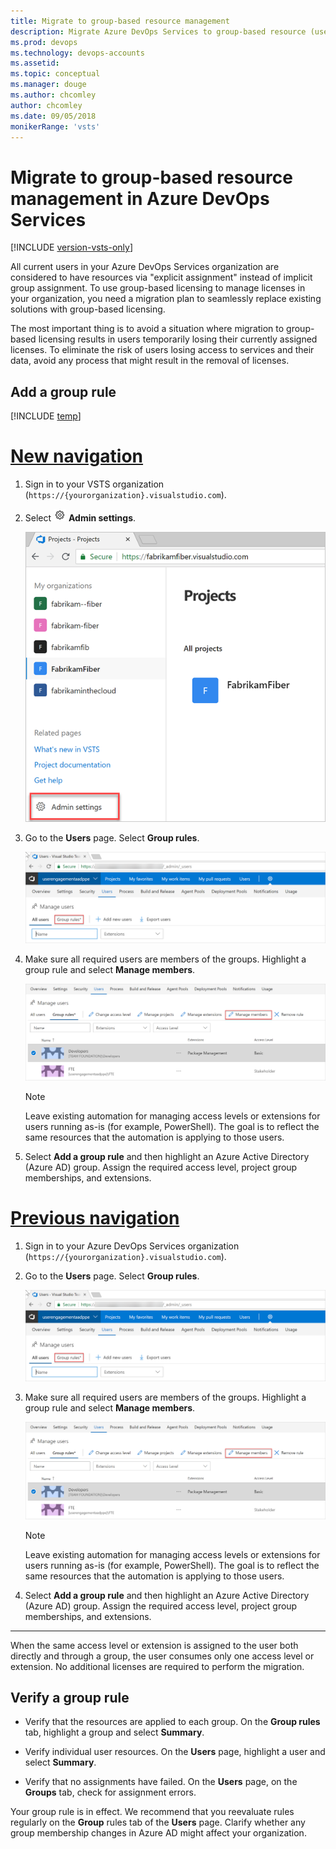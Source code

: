 ```yaml
---
title: Migrate to group-based resource management
description: Migrate Azure DevOps Services to group-based resource (user) management
ms.prod: devops
ms.technology: devops-accounts
ms.assetid:
ms.topic: conceptual
ms.manager: douge
ms.author: chcomley
author: chcomley
ms.date: 09/05/2018
monikerRange: 'vsts'
---
```


# Migrate to group-based resource management in Azure DevOps Services

[!INCLUDE [version-vsts-only](../../_shared/version-vsts-only.md)]

All current users in your Azure DevOps Services organization are considered to have resources via "explicit assignment" instead of implicit group assignment. To use group-based licensing to manage licenses in your organization, you need a migration plan to seamlessly replace existing solutions with group-based licensing.

The most important thing is to avoid a situation where migration to group-based licensing results in users temporarily losing their currently assigned licenses. To eliminate the risk of users losing access to services and their data, avoid any process that might result in the removal of licenses.

## Add a group rule

[!INCLUDE [temp](../../_shared/new-navigation.md)] 

# [New navigation](#tab/new-nav)

1. Sign in to your VSTS organization (```https://{yourorganization}.visualstudio.com```).

2. Select ![gear icon](../../_img/icons/gear-icon.png) **Admin settings**.

    ![Open admin settings](_img/_shared/open-admin-settings-vert.png)

3. Go to the **Users** page. Select **Group rules**.

   ![Select group rules for migration](_img/migrate-to-group-based-resource-management/choose-group-rules-on-users-page.png)

1. Make sure all required users are members of the groups. Highlight a group rule and select **Manage members**.

   ![Highlight a group rule and select manage members](_img/migrate-to-group-based-resource-management/highlight-rule-choose-manage-members.png)

   > [!NOTE]
   > Leave existing automation for managing access levels or extensions for users running as-is (for example, PowerShell). The goal is to reflect the same resources that the automation is applying to those users.

1. Select **Add a group rule** and then highlight an Azure Active Directory (Azure AD) group. Assign the required access level, project group memberships, and extensions.

# [Previous navigation](#tab/prev-nav)

1. Sign in to your Azure DevOps Services organization (`https://{yourorganization}.visualstudio.com`).
1. Go to the **Users** page. Select **Group rules**.

   ![Select group rules for migration](_img/migrate-to-group-based-resource-management/choose-group-rules-on-users-page.png)

1. Make sure all required users are members of the groups. Highlight a group rule and select **Manage members**.

   ![Highlight a group rule and select manage members](_img/migrate-to-group-based-resource-management/highlight-rule-choose-manage-members.png)

   > [!NOTE]
   > Leave existing automation for managing access levels or extensions for users running as-is (for example, PowerShell). The goal is to reflect the same resources that the automation is applying to those users.

1. Select **Add a group rule** and then highlight an Azure Active Directory (Azure AD) group. Assign the required access level, project group memberships, and extensions.

---

When the same access level or extension is assigned to the user both directly and through a group, the user consumes only one access level or extension. No additional licenses are required to perform the migration.

## Verify a group rule

- Verify that the resources are applied to each group. On the **Group rules** tab, highlight a group and select **Summary**.

- Verify individual user resources. On the **Users** page, highlight a user and select **Summary**.

- Verify that no assignments have failed. On the **Users** page, on the **Groups** tab, check for assignment errors.

Your group rule is in effect. We recommend that you reevaluate rules regularly on the **Group** rules tab of the **Users** page. Clarify whether any group membership changes in Azure AD might affect your organization.
